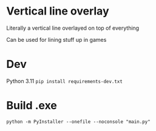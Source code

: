 # Vertical line overlay
Literally a vertical line overlayed on top of everything

Can be used for lining stuff up in games

# Dev
Python 3.11
`pip install requirements-dev.txt`

# Build .exe
`python -m PyInstaller --onefile --noconsole "main.py"`
